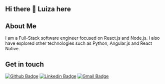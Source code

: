 ## Hi there 👋 Luiza here

## About Me
I am a Full-Stack software engineer focused on React.js and Node.js. I also have explored other technologies such as Python, Angular.js and React Native.

## Get in touch
[![Github Badge](https://img.shields.io/badge/-Github-000?style=flat-square&logo=Github&logoColor=white&link=https://github.com/lsmescolotto)](https://github.com/lsmescolotto)
[![Linkedin Badge](https://img.shields.io/badge/-LinkedIn-blue?style=flat-square&logo=Linkedin&logoColor=white&link=https://www.linkedin.com/in/luiza-schmidt-mescolotto/)](https://www.linkedin.com/in/luiza-schmidt-mescolotto/)
[![Gmail Badge](https://img.shields.io/badge/-Gmail-c14438?style=flat-square&logo=Gmail&logoColor=white&link=mailto:Lsmescolotto@gmail.com)](mailto:Lsmescolotto@gmail.com)
